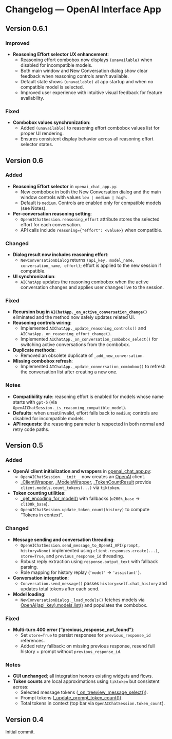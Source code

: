 # Changelog — OpenAI Interface App

## Version 0.6.1

### Improved
- __Reasoning Effort selector UX enhancement__:
  - Reasoning effort combobox now displays `(unavailable)` when disabled for incompatible models.
  - Both main window and New Conversation dialog show clear feedback when reasoning controls aren't available.
  - Default state shows `(unavailable)` at app startup and when no compatible model is selected.
  - Improved user experience with intuitive visual feedback for feature availability.

### Fixed
- __Combobox values synchronization__:
  - Added `(unavailable)` to reasoning effort combobox values list for proper UI rendering.
  - Ensures consistent display behavior across all reasoning effort selector states.

## Version 0.6

### Added
- __Reasoning Effort selector__ in `openai_chat_app.py`:
  - New combobox in both the New Conversation dialog and the main window controls with values `low | medium | high`.
  - Default is `medium`. Controls are enabled only for compatible models (see Notes).
- __Per-conversation reasoning setting__:
  - `OpenAIChatSession.reasoning_effort` attribute stores the selected effort for each conversation.
  - API calls include `reasoning={"effort": <value>}` when compatible.

### Changed
- __Dialog result now includes reasoning effort__:
  - `NewConversationDialog` returns `(api_key, model_name, conversation_name, effort)`; effort is applied to the new session if compatible.
- __UI synchronization__:
  - `AIChatApp` updates the reasoning combobox when the active conversation changes and applies user changes live to the session.

### Fixed
- __Recursion bug in `AIChatApp._on_active_conversation_change()`__ eliminated and the method now safely updates related UI.
- __Reasoning controls wiring__:
  - Implemented `AIChatApp._update_reasoning_controls()` and `AIChatApp._on_reasoning_effort_change()`.
  - Implemented `AIChatApp._on_conversation_combobox_select()` for switching active conversations from the combobox.
- __Duplicate methods__:
  - Removed an obsolete duplicate of `_add_new_conversation`.
- __Missing combobox refresh__:
  - Implemented `AIChatApp._update_conversation_combobox()` to refresh the conversation list after creating a new one.

### Notes
- __Compatibility rule__: reasoning effort is enabled for models whose name starts with `gpt-5` (via `OpenAIChatSession._is_reasoning_compatible_model`).
- __Defaults__: when unset/invalid, effort falls back to `medium`; controls are disabled for incompatible models.
- __API requests__: the reasoning parameter is respected in both normal and retry code paths.

## Version 0.5

### Added
- __OpenAI client initialization and wrappers__ in [openai_chat_app.py](cci:7://file:///d:/Programming/Python/Windsurf/OpenAI_Interface_App/openai_chat_app.py:0:0-0:0):
  - `OpenAIChatSession.__init__` now creates an [OpenAI](cci:2://file:///d:/Programming/Python/Windsurf/OpenAI_Interface_App/openai_chat_app.py:54:0-222:39) client.
  - [_ClientWrapper](cci:2://file:///d:/Programming/Python/Windsurf/OpenAI_Interface_App/openai_chat_app.py:42:0-51:66), [_ModelsWrapper](cci:2://file:///d:/Programming/Python/Windsurf/OpenAI_Interface_App/openai_chat_app.py:27:0-39:39), [_TokenCountResult](cci:2://file:///d:/Programming/Python/Windsurf/OpenAI_Interface_App/openai_chat_app.py:22:0-24:40) provide `client.models.count_tokens(...)` via `tiktoken`.
- __Token counting utilities__:
  - [_get_encoding_for_model()](cci:1://file:///d:/Programming/Python/Windsurf/OpenAI_Interface_App/openai_chat_app.py:188:4-202:55) with fallbacks (`o200k_base` → `cl100k_base`).
  - `OpenAIChatSession.update_token_count(history)` to compute “Tokens in context”.

### Changed
- __Message sending and conversation threading__:
  - `OpenAIChatSession.send_message_to_OpenAI_API(prompt, history=None)` implemented using `client.responses.create(...)`, `store=True`, and `previous_response_id` threading.
  - Robust reply extraction using `response.output_text` with fallback parsing.
  - Role mapping for history replay (`'model'` → `'assistant'`).
- __Conversation integration__:
  - `Conversation.send_message()` passes `history=self.chat_history` and updates total tokens after each send.
- __Model loading__:
  - `NewConversationDialog._load_models()` fetches models via [OpenAI(api_key).models.list()](cci:2://file:///d:/Programming/Python/Windsurf/OpenAI_Interface_App/openai_chat_app.py:54:0-222:39) and populates the combobox.

### Fixed
- __Multi-turn 400 error (“previous_response_not_found”)__:
  - Set `store=True` to persist responses for `previous_response_id` references.
  - Added retry fallback: on missing previous response, resend full history + prompt without `previous_response_id`.

### Notes
- __GUI unchanged__; all integration honors existing widgets and flows.
- __Token counts__ are local approximations using `tiktoken` but consistent across:
  - Selected message tokens ([_on_treeview_message_select()](cci:1://file:///d:/Programming/Python/Windsurf/OpenAI_Interface_App/openai_chat_app.py:820:4-858:66)).
  - Prompt tokens ([_update_prompt_token_count()](cci:1://file:///d:/Programming/Python/Windsurf/OpenAI_Interface_App/openai_chat_app.py:1038:4-1066:60)).
  - Total tokens in context (top bar via `OpenAIChatSession.token_count`).

## Version 0.4

Initial commit.